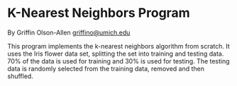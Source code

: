 K-Nearest Neighbors Program
===========================


By Griffin Olson-Allen <griffino@umich.edu>

This program implements the k-nearest neighbors algorithm from scratch. It uses the Iris flower
data set, splitting the set into training and testing data. 70% of the data is used for training
and 30% is used for testing. The testing data is randomly selected from the training data, 
removed and then shuffled.
